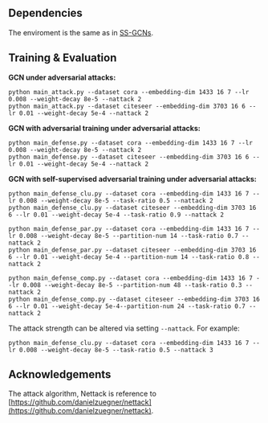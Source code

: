 ## Dependencies

The enviroment is the same as in [SS-GCNs](https://github.com/Shen-Lab/SS-GCNs/tree/master/SS-GCNs).

## Training \& Evaluation

**GCN under adversarial attacks:**

```
python main_attack.py --dataset cora --embedding-dim 1433 16 7 --lr 0.008 --weight-decay 8e-5 --nattack 2
python main_attack.py --dataset citeseer --embedding-dim 3703 16 6 --lr 0.01 --weight-decay 5e-4 --nattack 2
```

**GCN with adversarial training under adversarial attacks:**

```
python main_defense.py --dataset cora --embedding-dim 1433 16 7 --lr 0.008 --weight-decay 8e-5 --nattack 2
python main_defense.py --dataset citeseer --embedding-dim 3703 16 6 --lr 0.01 --weight-decay 5e-4 --nattack 2
```

**GCN with self-supervised adversarial training under adversarial attacks:**

```
python main_defense_clu.py --dataset cora --embedding-dim 1433 16 7 --lr 0.008 --weight-decay 8e-5 --task-ratio 0.5 --nattack 2
python main_defense_clu.py --dataset citeseer --embedding-dim 3703 16 6 --lr 0.01 --weight-decay 5e-4 --task-ratio 0.9 --nattack 2

python main_defense_par.py --dataset cora --embedding-dim 1433 16 7 --lr 0.008 --weight-decay 8e-5 --partition-num 14 --task-ratio 0.7 --nattack 2
python main_defense_par.py --dataset citeseer --embedding-dim 3703 16 6 --lr 0.01 --weight-decay 5e-4 --partition-num 14 --task-ratio 0.8 --nattack 2

python main_defense_comp.py --dataset cora --embedding-dim 1433 16 7 --lr 0.008 --weight-decay 8e-5 --partition-num 48 --task-ratio 0.3 --nattack 2
python main_defense_comp.py --dataset citeseer --embedding-dim 3703 16 6 --lr 0.01 --weight-decay 5e-4--partition-num 24 --task-ratio 0.7 --nattack 2
```

The attack strength can be altered via setting ```--nattack```. For example:

```
python main_defense_clu.py --dataset cora --embedding-dim 1433 16 7 --lr 0.008 --weight-decay 8e-5 --task-ratio 0.5 --nattack 3
```

## Acknowledgements

The attack algorithm, Nettack is reference to [https://github.com/danielzuegner/nettack](https://github.com/danielzuegner/nettack).

